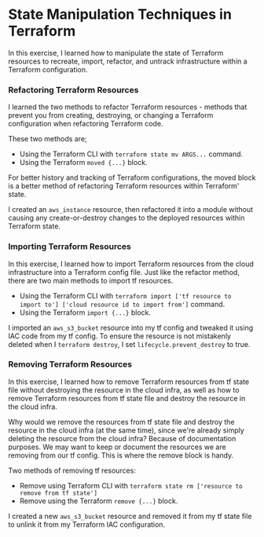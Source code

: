 # State Manipulation Techniques in Terraform

In this exercise, I learned how to manipulate the state of Terraform resources to recreate, import, refactor, and untrack infrastructure within a Terraform configuration.

### Refactoring Terraform Resources

I learned the two methods to refactor Terraform resources - methods that prevent you from creating, destroying, or changing a Terraform configuration when refactoring Terraform code.

These two methods are;

- Using the Terraform CLI with `terraform state mv ARGS...` command.
- Using the Terraform `moved {...}` block.

For better history and tracking of Terraform configurations, the moved block is a better method of refactoring Terraform resources within Terraform' state.

I created an `aws_instance` resource, then refactored it into a module without causing any create-or-destroy changes to the deployed resources within Terraform state.

### Importing Terraform Resources

In this exercise, I learned how to import Terraform resources from the cloud infrastructure into a Terraform config file. Just like the refactor method, there are two main methods to import tf resources.

- Using the Terraform CLI with `terraform import ['tf resource to import to'] ['cloud resource id to import from']` command.
- Using the Terraform `import {...}` block.

I imported an `aws_s3_bucket` resource into my tf config and tweaked it using IAC code from my tf config. To ensure the resource is not mistakenly deleted when I `terraform destroy`, I set `lifecycle.prevent_destroy` to true.

### Removing Terraform Resources

In this exercise, I learned how to remove Terraform resources from tf state file without destroying the resource in the cloud infra, as well as how to remove Terraform resources from tf state file and destroy the resource in the cloud infra.

Why would we remove the resources from tf state file and destroy the resource in the cloud infra (at the same time), since we're already simply deleting the resource from the cloud infra? Because of documentation purposes. We may want to keep or document the resources we are removing from our tf config. This is where the remove block is handy.

Two methods of removing tf resources:
- Remove using Terraform CLI with `terraform state rm ['resource to remove from tf state']`
- Remove using the Terraform `remove {...}` block.

I created a new `aws_s3_bucket` resource and removed it from my tf state file to unlink it from my Terraform IAC configuration.